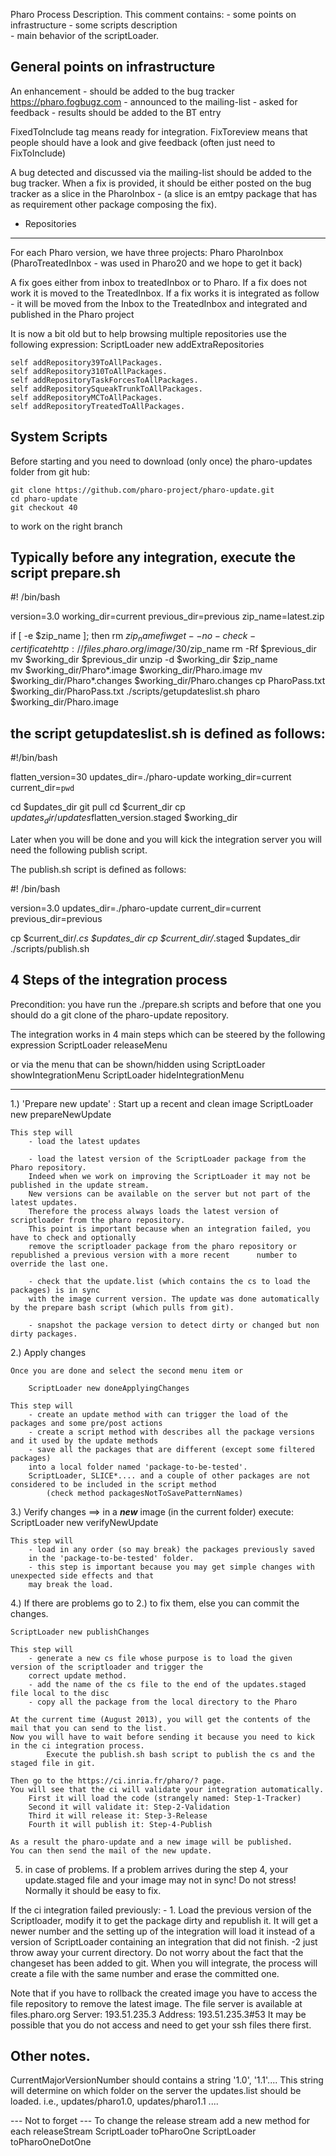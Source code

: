 Pharo Process Description. This comment contains: 	- some points on infrastructure	- some scripts description 		- main behavior of the scriptLoader.	General points on infrastructure ---------------------------------------------------------------------------------------------------------------------------------An enhancement	- should be added to the bug tracker https://pharo.fogbugz.com	- announced to the mailing-list	- asked for feedback 	- results should be added to the BT entryFixedToInclude tag means ready for integration.FixToreview means that people should have a look and give feedback (often just need to FixToInclude)A bug detected and discussed via the mailing-list should be added to the bug tracker. When a fix is provided, it should be either posted on the bug tracker as a slice in the PharoInbox - (a slice is an emtpy package that has as requirement other package composing the fix).- Repositories---------------------For each Pharo version, we have three projects:	Pharo	PharoInbox	(PharoTreatedInbox - was used in Pharo20 and we hope to get it back)	A fix goes either from inbox to treatedInbox or to Pharo.If a fix does not work it is moved to the TreatedInbox.If a fix works it is integrated as follow - it will be moved from the Inbox to the TreatedInboxand integrated and published in the Pharo projectIt is now a bit old but to help browsing multiple repositories use the following expression: ScriptLoader new addExtraRepositories	self addRepository39ToAllPackages.	self addRepository310ToAllPackages.	self addRepositoryTaskForcesToAllPackages.	self addRepositorySqueakTrunkToAllPackages.	self addRepositoryMCToAllPackages.	self addRepositoryTreatedToAllPackages.System Scripts-------------------------Before starting and you need to download (only once) the pharo-updates folder from git hub:	git clone https://github.com/pharo-project/pharo-update.git	cd pharo-update	git checkout 40to work on the right branchTypically before any integration, execute the script prepare.sh ----------------------------------------------------------------------------#! /bin/bashversion=3.0working_dir=currentprevious_dir=previouszip_name=latest.zipif [ -e $zip_name ]; then        rm $zip_namefiwget --no-check-certificate http://files.pharo.org/image/30/$zip_namerm -Rf $previous_dirmv $working_dir $previous_dirunzip -d $working_dir $zip_name  mv $working_dir/Pharo*.image $working_dir/Pharo.imagemv $working_dir/Pharo*.changes $working_dir/Pharo.changescp PharoPass.txt $working_dir/PharoPass.txt./scripts/getupdateslist.shpharo $working_dir/Pharo.imagethe script getupdateslist.sh is defined as follows: ----------------------------------------------------------------------------#!/bin/bashflatten_version=30updates_dir=./pharo-updateworking_dir=currentcurrent_dir=`pwd`cd $updates_dirgit pullcd $current_dircp $updates_dir/updates$flatten_version.staged $working_dirLater when you will be done and you will kick the integration server you will need the following publish script.The publish.sh script is defined as follows:#! /bin/bashversion=3.0updates_dir=./pharo-updatecurrent_dir=currentprevious_dir=previouscp $current_dir/*.cs $updates_dircp $current_dir/*.staged $updates_dir./scripts/publish.sh4 Steps of the integration process------------------------------------------------------Precondition: you have run the ./prepare.sh scripts and before that one you should do a git clone of the pharo-update repository.The integration works in 4 main steps which can be steered by the following expressionScriptLoader releaseMenuor via the menu that can be shown/hidden using 	ScriptLoader showIntegrationMenu	ScriptLoader hideIntegrationMenu---------------------------------------------------------------------------------------------------------------------------------1.) 'Prepare new update' :  Start up a recent and clean image	ScriptLoader new prepareNewUpdate		This step will 		- load the latest updates				- load the latest version of the ScriptLoader package from the Pharo repository.		Indeed when we work on improving the ScriptLoader it may not be published in the update stream. 		New versions can be available on the server but not part of the latest updates.		Therefore the process always loads the latest version of scriptloader from the pharo repository.		This point is important because when an integration failed, you have to check and optionally 		remove the scriptloader package from the pharo repository or republished a previous version with a more recent 		number to override the last one.				- check that the update.list (which contains the cs to load the packages) is in sync		with the image current version. The update was done automatically by the prepare bash script (which pulls from git).				- snapshot the package version to detect dirty or changed but non dirty packages.2.) Apply changes	Once you are done and select the second menu item or  			ScriptLoader new doneApplyingChanges		This step will 		- create an update method with can trigger the load of the packages and some pre/post actions		- create a script method with describes all the package versions and it used by the update methods		- save all the packages that are different (except some filtered packages)			into a local folder named 'package-to-be-tested'.		ScriptLoader, SLICE*.... and a couple of other packages are not considered to be included in the script method			(check method packagesNotToSavePatternNames)		3.) Verify changes	==> in a ***new*** image (in the current folder) execute:	ScriptLoader new verifyNewUpdate	This step will 		- load in any order (so may break) the packages previously saved		in the 'package-to-be-tested' folder.		- this step is important because you may get simple changes with unexpected side effects and that 		may break the load.		4.) If there are problems go to 2.) to fix them, else you can commit the changes.	ScriptLoader new publishChanges	This step will		- generate a new cs file whose purpose is to load the given version of the scriptloader and trigger the 		correct update method.		- add the name of the cs file to the end of the updates.staged file local to the disc		- copy all the package from the local directory to the Pharo			At the current time (August 2013), you will get the contents of the mail that you can send to the list. 	Now you will have to wait before sending it because you need to kick in the ci integration process. 			Execute the publish.sh bash script to publish the cs and the staged file in git.		Then go to the https://ci.inria.fr/pharo/? page.	You will see that the ci will validate your integration automatically.		First it will load the code (strangely named: Step-1-Tracker) 		Second it will validate it: Step-2-Validation 		Third it will release it: Step-3-Release 		Fourth it will publish it: Step-4-Publish 		As a result the pharo-update and a new image will be published.	You can then send the mail of the new update.				5) in case of problems.If a problem arrives during the step 4, your update.staged file and your image may not in sync! Do not stress! Normally it should be easy to fix.		 If the ci integration failed previously: 		- 1. Load the previous version of the Scriptloader, modify it to get the package dirty and republish it. It will get a newer number and the setting up of the integration will load it instead of a version of ScriptLoader containing an integration that did not finish.		-2 just throw away your current directory. Do not worry about the fact that the changeset has been added to git. When you will integrate, the process will create a file with the same number and erase the committed one. Note that if you have to rollback the created image you have to access the file repository to remove the latest image.		The file server is available at		 files.pharo.org			Server:		193.51.235.3			Address:	193.51.235.3#53		It may be possible that you do not access and need to get your ssh files there first. Other notes.--------------------CurrentMajorVersionNumber should contains a string '1.0', '1.1'....This string will determine on which folder on the server the updates.list should be loaded.	i.e., updates/pharo1.0, updates/pharo1.1 ....--- Not to forget ---To change the release streamadd a new method for each releaseStream	ScriptLoader toPharoOne	ScriptLoader toPharoOneDotOne